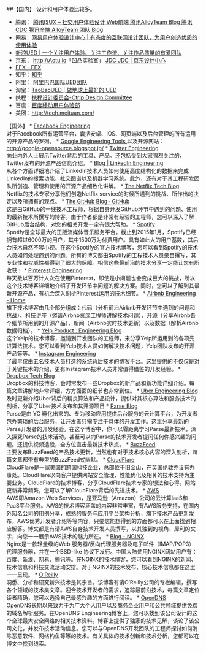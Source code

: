 

##【国内】 设计和用户体验比较多。
* 腾讯：
 <a href="http://isux.tencent.com/">腾讯ISUX – 社交用户体验设计 </a>
 <a href="http://www.alloyteam.com/" >Web前端 腾讯AlloyTeam  Blog </a>
 <a href="http://cdc.tencent.com/">腾讯CDC</a>
 <a href="http://www.alloyteam.com/" >腾讯全端 AlloyTeam 团队 Blog</a>
* 网易：<a href="http://uedc.163.com/" >网易用户体验设计中心 | 有态度的互联网设计团队，为用户创造优质的使用体验</a>
* <a href="http://ued.sina.com.cn/" >新浪UED | 一个关注用户体验、关注工作流、关注作品质量的有爱团队</a>
* 京东：
  <a href="http://Aotu.io">http://Aotu.io</a>「凹凸实验室」
  <a href = "http://jdc.jd.com/">JDC JDC | 京东设计中心</a>
* <a href="http://fex.baidu.com/" >FEX - FEX</a>
* 知乎：<a href = "https://zhuanlan.zhihu.com/ddfe-weekly">知乎</a>
* 阿里： <a href = "http://www.aliued.com/">阿里巴巴国际UED团队</a>
* 淘宝：<a href=" http://ued.taobao.org/blog/" >TaoBaoUED | 做地球上最好的 UED </a>
* 携程：<a href=" http://ued.ctrip.com/blog/" >携程设计委员会-Ctrip Design Committee </a>
* 百度：<a href=" http://mux.baidu.com/" >百度移动用户体验部 </a>
* 美团：<a href=" http://tech.meituan.com/">http://tech.meituan.com/</a>

<p>【国外】
 * <a href="https://www.facebook.com/Engineering%3Fsk%3Dnotes" >Facebook Engineering </a><br>对于Facebook所有运营平台，囊括安卓、iOS、网页端以及后台管理的所有运用的开源产品的罗列。
 * <a href="http://google-engtools.blogspot.com/">Google Engineering Tools </a>
 以及开源网站：<a href="http://google-opensource.blogspot.jp/" > http://google-opensource.blogspot.jp/</a>
 * <a href="http://engineering.twitter.com/">Twitter Engineering</a><br>向业内外人士展示Twitter背后的工具、产品。还包括受到大家强烈关注的，Twitter发布的开源产品信息介绍。
 * <a href="http://engineering.linkedin.com/blog"  >Blog | LinkedIn Engineering</a><br>从各个方面详细地介绍了LinkedIn技术人员如何使用高度结构化的数据来完成LinkedIn的搜索功能、社交图谱以及机器学习系统。此外，还有对于其工程研发团队所创造、管理和使用的开源产品细致化讲解。
 * <a href="http://techblog.netflix.com/"  >The Netflix Tech Blog </a><br>Netflix的技术专家分享他们创造Netflix service的时候所遇到的挑战、所作出的决定以及所拥有的观点。
 * <a href="https://github.com/blog"  >The GitHub Blog · GitHub </a><br>这是由GitHub的一线技术工程师，根据自身开发GitHub环节中遇到的问题、使用的最新技术所撰写的博客。由于作者都是非常有经验的工程师，您可以深入了解GitHub后台结构，对您的相关开发一定有很大帮助。
 * <a href="https://labs.spotify.com/"  >Spotify</a><br>Spotify是全球最大的正版流媒体音乐服务平台。截止到2015年1月，Spotify已经拥有超过6000万的用户，其中1500万为付费用户。具有如此大的用户基数，其后台技术自然不容小视。在这个Spotify的官方技术博客，您可以看到Spotify的技术人员如何处理遇到的问题。所有的博文都由Spotify的工程技术人员亲自撰写，其专业性和权威性都得到了很大的保障。相信这些最前沿的技术分享一定能让您有所收获！
 * <a href="https://engineering.pinterest.com/"  >Pinterest Engineering  </a><br>每天数以百万计人次在使用Pinterest，即使是小问题也会变成巨大的挑战，所以这个技术博客详细地介绍了开发环节中问题的解决方案。同时，您可以了解到其最新开源产品，有机会深入剖析Pinterest运用的技术细节。
 * <a href="http://nerds.airbnb.com/"  >Airbnb Engineering - Home </a><br>旗下技术博客由几个部分组成：代码（分析前沿Airbnb开发环节中遇到的问题和挑战）、科技讲座（邀请Airbnb资深工程师讲解技术问题）、开源（分享Airbnb各个细节所用到的开源产品）、新闻（Airbnb实时技术更新）以及数据（解析Airbnb数据归档）。
 * <a href="http://engineeringblog.yelp.com/"  >Yelp Product : Engineering Blog </a><br>这个Yelp的技术博客，邀请到开发团队的工程师，来分享Yelp所运用到的各项先进算法技术。您可以看到Yelp技术人员如何解决技术问题，Yelp团队发布的开源产品等等。
 * <a href="http://instagram-engineering.tumblr.com/"  >Instagram Engineering </a><br>了最早仅由五名技术人员打造的系统背后技术的博客平台。这里提供的不仅仅是对于关键技术的介绍，更有Instagram技术人员非常值得借鉴的开发经验。
 * <a href="https://tech.dropbox.com/"  >Dropbox Tech Blog </a><br>Dropbox的科技博客，会时常发布一些Dropbox的新产品和新功能详细介绍。每篇文章讲解地非常详细，方方面面的细节也非常到位。
 * <a href="https://eng.uber.com/"  >Uber Engineering Blog </a><br>及时更新介绍Uber背后的精良算法和产品设计，提供对其核心算法和服务技术的剖析，分享了Uber技术发布和其开源项目
 * <a href="http://blog.parse.com/"  >Parse Blog </a><br>Parse是由 YC 孵化出来的、专为移动应用提供后台服务的云计算平台，为开发者包办繁琐的后台服务，让开发者只需专注于具体的开发工作。这里分享最新的Parse开发者的开发经验。在这个博客中，你可以零距离学习Parse最新技术，深入探究Parse的技术活动，甚至可以向Parse的技术开发者提问任何你感兴趣的问题。还提供视频选段，全方位直击最新技术热点。
 * <a href="https://www.buzzfeed.com/techblog"  >BuzzFeed </a><br>主要发布BuzzFeed的产品技术更新，当然也有对于技术核心内容的深入剖析，每篇文章都带有典型的BuzzFeed式幽默。
 * <a href="https://blog.cloudflare.com/"  >CloudFlare </a><br>CloudFlare是一家美国的跨国科技企业，总部位于旧金山，在英国伦敦亦设有办事处。CloudFlare以向客户提供网站安全管理、性能优化及相关的技术支持为主要业务。CloudFlare的技术博客，分享CloudFlare技术专家的想法和心得。网站更新非常频繁，您可以了解CloudFlare背后的先进技术。
 * <a href="https://aws.amazon.com/cn/blogs/aws/"  >AWS </a><br>AWS即Amazon Web Services，是亚马逊（Amazon）公司的云计算IaaS和PaaS平台服务。AWS的技术博客涵盖的内容非常丰富，有AWS服务支持，在国内外知名公司的用例分享，成熟的服务与应用平台架构分析，旗下技术产品更新发布，AWS优秀开发者介绍等等内容，只要您能想得到的方面都可以在上面找到相应解答。博文都是有请AWS自身技术开发人员撰写，以其独到的视角、犀利的文字，向您一一展示AWS技术的魅力所在。
 * <a href="https://www.nginx.com/blog/"  >Blog - NGINX </a><br>Nginx是一款轻量级的Web 服务器/反向代理服务器及电子邮件（IMAP/POP3）代理服务器，并在一个BSD-like 协议下发行。中国大陆使用NGINX网站用户有：百度、新浪、网易、腾讯等。在NGINX的技术博客，您可以看到NGINX的新闻、技术信息和科技交流活动安排。对于NGINX的技术发布、核心技术信息都在这里一一呈现。
 * <a href="http://radar.oreilly.com/"  >O’Reilly </a><br>洞悉、分析和研究新兴技术是其宗旨。该博客有请O’Reilly公司的专栏编辑，撰写各个领域的技术类文章。迎合技术开发者的需求，追踪最前沿技术，每篇文章定位读者精确，您可以选择自己最感兴趣的方面进行阅读。
 * <a href="https://engineering.opendns.com/"  >OpenDNS </a><br>OpenDNS长期以来致力于为广大个人用户以及商务企业用户和公共领域提供免费的域名解析服务。在OpenDNS Engineering博客上，您可以找到该公司设计的这个全球最大安全网络的相关技术资料。博客上提供了独家的技术见解，谈论了该公司文化，并发布技术活动信息。您可以与OpenDNS开发团队的工程师探讨如何消除恶意软件、网络钓鱼等等的技术。有关具体的技术创新和技术分析，您都可以在博文中找到线索。
